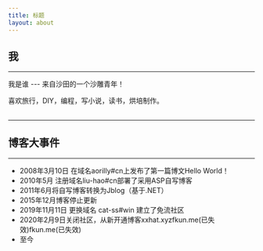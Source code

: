 ```yaml
---
title: 标题
layout: about
---
```


## 我

* * *

我是谁 --- 来自沙田的一个沙雕青年！

喜欢旅行，DIY，编程，写小说，读书，烘培制作。

## 

* * *

## 

## 博客大事件

  

* * *

  

*   2008年3月10日 在域名aorilly#cn上发布了第一篇博文Hello World！
*   2010年5月 注册域名liu-hao#cn部署了采用ASP自写博客
*   2011年6月将自写博客转换为Jblog（基于.NET）
*   2015年12月博客停止更新
*   2019年11月11日 更换域名 cat-ss#win 建立了免流社区
*   2020年2月9日关闭社区，从新开通博客xxhat.xyzfkun.me(已失效)fkun.me(已失效)
*   至今